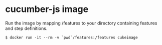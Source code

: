 # cucumber-js image

Run the image by mapping /features to your directory containing features and step definitions.

```
$ docker run -it --rm -v `pwd`/features:/features cukeimage
```
